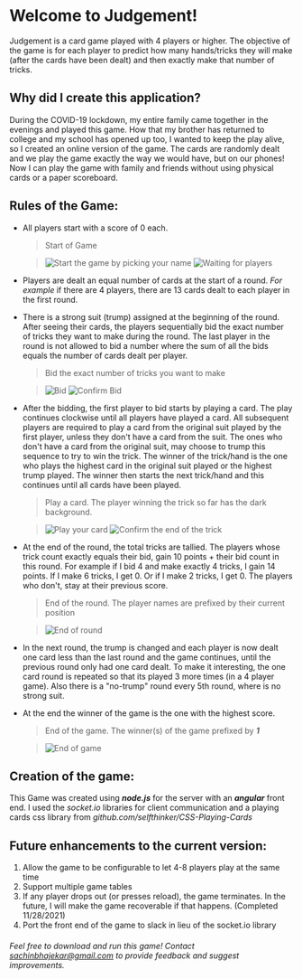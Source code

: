 # Welcome to Judgement!
Judgement is a card game played with 4 players or higher. The objective of the game is for each player to predict how many hands/tricks they will make (after the cards have been dealt) and then exactly make that number of tricks.

## Why did I create this application?
During the COVID-19 lockdown, my entire family came together in the evenings and played this game. How that my brother has returned to college and my school has opened up too, I wanted to keep the play alive, so I created an online version of the game. The cards are randomly dealt and we play the game exactly the way we would have, but on our phones! Now I can play the game with family and friends without using physical cards or a paper scoreboard.

## Rules of the Game:

 - All players start with a score of 0 each.
    
    >  Start of Game

    >![Start the game by picking your name](https://bitbucket.org/getsachincode/judgement-card-game/raw/9efc13c7a486204d651fe5bc37dd5bd26bf07c56/screenshots/chooseName.png) ![Waiting for players](https://bitbucket.org/getsachincode/judgement-card-game/raw/9efc13c7a486204d651fe5bc37dd5bd26bf07c56/screenshots/waitForStart.png)

 - Players are dealt an equal number of cards at the start of a round. *For example* if there are 4 players, there are 13 cards dealt to each player in the first round.

 - There is a strong suit (trump) assigned at the beginning of the round. After seeing their cards, the players sequentially bid the exact number of tricks they want to make during the round. The last player in the round is not allowed to bid a number where the sum of all the bids equals the number of cards dealt per player.

    >  Bid the exact number of tricks you want to make

    >![Bid](https://bitbucket.org/getsachincode/judgement-card-game/raw/9efc13c7a486204d651fe5bc37dd5bd26bf07c56/screenshots/bid.png) ![Confirm Bid](https://bitbucket.org/getsachincode/judgement-card-game/raw/9efc13c7a486204d651fe5bc37dd5bd26bf07c56/screenshots/bidConfirm.png)

- After the bidding, the first player to bid starts by playing a card. The play continues clockwise until all players have played a card. All subsequent players are required to play a card from the original suit played by the first player, unless they don't have a card from the suit. The ones who don't have a card from the original suit, may choose to trump this sequence to try to win the trick. The winner of the trick/hand is the one who plays the highest card in the original suit played or the highest trump played. The winner then starts the next trick/hand and this continues until all cards have been played.

    >  Play a card. The player winning the trick so far has the dark background.

    >![Play your card](https://bitbucket.org/getsachincode/judgement-card-game/raw/9efc13c7a486204d651fe5bc37dd5bd26bf07c56/screenshots/playCard.png) ![Confirm the end of the trick](https://bitbucket.org/getsachincode/judgement-card-game/raw/9efc13c7a486204d651fe5bc37dd5bd26bf07c56/screenshots/handWinner.png)

- At the end of the round, the total tricks are tallied. The players whose trick count exactly equals their bid, gain 10 points + their bid count in this round. For example if I bid 4 and make exactly 4 tricks, I gain 14 points. If I make 6 tricks, I get 0. Or if I make 2 tricks, I get 0. The players who don't, stay at their previous score.

    >  End of the round. The player names are prefixed by their current position

    >![End of round](https://bitbucket.org/getsachincode/judgement-card-game/raw/9efc13c7a486204d651fe5bc37dd5bd26bf07c56/screenshots/endOfRound.png)

- In the next round, the trump is changed and each player is now dealt one card less than the last round and the game continues, until the previous round only had one card dealt. To make it interesting, the one card round is repeated so that its played 3 more times (in a 4 player game). Also there is a "no-trump" round every 5th round, where is no strong suit.

- At the end the winner of the game is the one with the highest score.

    >  End of the game. The winner(s) of the game prefixed by ***1***

    >![End of game](https://bitbucket.org/getsachincode/judgement-card-game/raw/9efc13c7a486204d651fe5bc37dd5bd26bf07c56/screenshots/endOfGame.png)

## Creation of the game:
This Game was created using ***node.js*** for the server with an ***angular*** front end. I used the *socket.io* libraries for client communication and a playing cards css library from *github.com/selfthinker/CSS-Playing-Cards*

## Future enhancements to the current version:

 1.  Allow the game to be configurable to let 4-8 players play at the same time
 2. Support multiple game tables
 3. If any player drops out (or presses reload), the game terminates. In the future, I will make the game recoverable if that happens. (Completed 11/28/2021)
 4. Port the front end of the game to slack in lieu of the socket.io library

###### Feel free to download and run this game! Contact *sachinbhajekar@gmail.com* to provide feedback and suggest improvements.